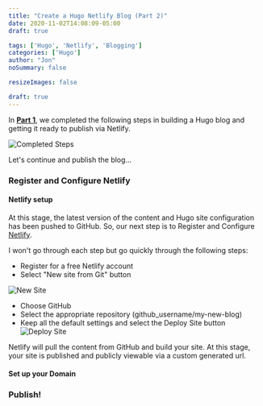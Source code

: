 ```yaml
---
title: "Create a Hugo Netlify Blog (Part 2)"
date: 2020-11-02T14:08:09-05:00
draft: true

tags: ['Hugo', 'Netlify', 'Blogging']
categories: ['Hugo']
author: "Jon"
noSummary: false

resizeImages: false

draft: true
---
```


In __[Part 1](/article/create-a-hugo-netlify-blog-part-2)__, we completed the following steps in building a Hugo blog and getting it ready to publish via Netlify.

![Completed Steps](https://docs.google.com/drawings/d/e/2PACX-1vT7tZsQL_bGQDJynRPDF0_yDiK9bhJ2jlhOv2Sma8bElRaP4thLCF-7Xiw7WR6XLYHZKhf6gY5aesSO/pub?w=597&amp;h=201)

Let's continue and publish the blog...

### Register and Configure Netlify

#### Netlify setup
At this stage, the latest version of the content and Hugo site configuration has been pushed to GitHub. So, our next step is to Register and Configure [Netlify](https://netlify.com/).

I won't go through each step but go quickly through the following steps:
- Register for a free Netlify account
- Select "New site from Git" button

![New Site](/create-a-new-site-button.png)
- Choose GitHub
- Select the appropriate repository (github_username/my-new-blog)
- Keep all the default settings and select the Deploy Site button
![Deploy Site](/deploy-site-button.png)

Netlify will pull the content from GitHub and build your site.  At this stage, your site is published and publicly viewable via a custom generated url.

#### Set up your Domain

### Publish!